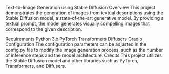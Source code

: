 Text-to-Image Generation using Stable Diffusion
Overview This project demonstrates the generation of images from textual descriptions using the Stable Diffusion model, a state-of-the-art generative model. By providing a textual prompt, the model generates visually compelling images that correspond to the given description.

Requirements
Python 3.x
PyTorch
Transformers
Diffusers
Gradio
Configuration
The configuration parameters can be adjusted in the config.py file to modify the image generation process, such as the number of inference steps and the model architecture. Credits This project utilizes the Stable Diffusion model and other libraries such as PyTorch, Transformers, and Diffusers.
